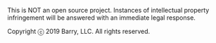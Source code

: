 This is NOT an open source project. Instances of intellectual property infringement will be answered with an immediate legal response.

Copyright ⓒ 2019 Barry, LLC. All rights reserved.
